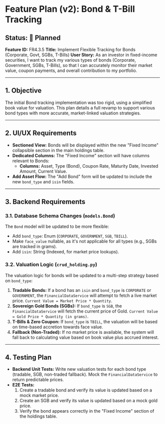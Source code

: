 # Feature Plan (v2): Bond & T-Bill Tracking

**Status: 📝 Planned**
---
**Feature ID:** FR4.3.5
**Title:** Implement Flexible Tracking for Bonds (Corporate, Govt, SGBs, T-Bills)
**User Story:** As an investor in fixed-income securities, I want to track my various types of bonds (Corporate, Government, SGBs, T-Bills), so that I can accurately monitor their market value, coupon payments, and overall contribution to my portfolio.

---

## 1. Objective

The initial Bond tracking implementation was too rigid, using a simplified book value for valuation. This plan details a full revamp to support various bond types with more accurate, market-linked valuation strategies.

---

## 2. UI/UX Requirements

*   **Sectioned View:** Bonds will be displayed within the new "Fixed Income" collapsible section in the main holdings table.
*   **Dedicated Columns:** The "Fixed Income" section will have columns relevant to Bonds:
    *   **Columns:** Asset, Type (Bond), Coupon Rate, Maturity Date, Invested Amount, Current Value.
*   **Add Asset Flow:** The "Add Bond" form will be updated to include the new `bond_type` and `isin` fields.

---

## 3. Backend Requirements

### 3.1. Database Schema Changes (`models.Bond`)

The `Bond` model will be updated to be more flexible:
*   Add `bond_type`: Enum (`CORPORATE`, `GOVERNMENT`, `SGB`, `TBILL`).
*   Make `face_value` nullable, as it's not applicable for all types (e.g., SGBs are tracked in grams).
*   Add `isin`: String (Indexed, for market price lookups).

### 3.2. Valuation Logic (`crud_holding.py`)

The valuation logic for bonds will be updated to a multi-step strategy based on `bond_type`:
1.  **Tradable Bonds:** If a bond has an `isin` and `bond_type` is `CORPORATE` or `GOVERNMENT`, the `FinancialDataService` will attempt to fetch a live market price. `Current Value = Market Price * Quantity`.
2.  **Sovereign Gold Bonds (SGBs):** If `bond_type` is `SGB`, the `FinancialDataService` will fetch the current price of Gold. `Current Value = Gold Price * Quantity (in grams)`.
3.  **T-Bills & Zero Coupon:** If `bond_type` is `TBILL`, the valuation will be based on time-based accretion towards face value.
4.  **Fallback (Non-Traded):** If no market price is available, the system will fall back to calculating value based on book value plus accrued interest.

---

## 4. Testing Plan

*   **Backend Unit Tests:** Write new valuation tests for each bond type (tradable, SGB, non-traded fallback). Mock the `FinancialDataService` to return predictable prices.
*   **E2E Tests:**
    1. Create a tradable bond and verify its value is updated based on a mock market price.
    2. Create an SGB and verify its value is updated based on a mock gold price.
    3. Verify the bond appears correctly in the "Fixed Income" section of the holdings table.


